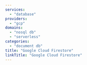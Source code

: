```yaml
---
services:
  - "database"
providers:
  - "gcp"
domains:
  - "nosql db"
  - "serverless"
categories:
  - "document db"
title: "Google Cloud Firestore"
linkTitle: "Google Cloud Firestore"
---
```

